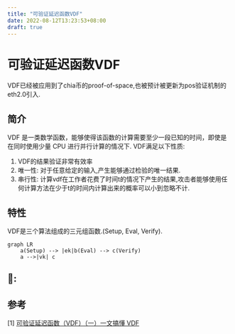 ```yaml
---
title: "可验证延迟函数VDF"
date: 2022-08-12T13:23:53+08:00
draft: true
---
```


# 可验证延迟函数VDF
VDF已经被应用到了chia币的proof-of-space,也被预计被更新为pos验证机制的eth2.0引入.

## 简介
VDF 是一类数学函数，能够使得该函数的计算需要至少一段已知的时间，即使是在同时使用少量 CPU 进行并行计算的情况下.
VDF满足以下性质:
1. VDF的结果验证非常有效率
2. 唯一性: 对于任意给定的输入,产生能够通过检验的唯一结果.
3. 串行性: 计算vdf在工作者花费了时间t的情况下产生的结果,攻击者能够使用任何计算方法在少于t的时间内计算出来的概率可以小到忽略不计.

## 特性
VDF是三个算法组成的三元组函数.(Setup, Eval, Verify).
```mermaid
graph LR
    a(Setup) --> |ek|b(Eval) --> c(Verify)
    a -->|vk| c
```
## 🌰:

## 参考
[1] [可验证延迟函数（VDF）（一）一文搞懂 VDF](https://blog.priewienv.me/post/verifiable-delay-function-1/)